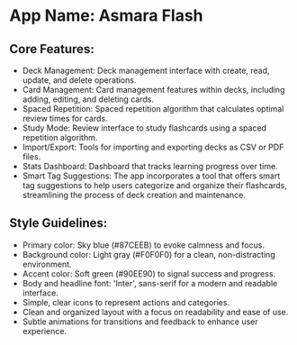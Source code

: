 # **App Name**: Asmara Flash

## Core Features:

- Deck Management: Deck management interface with create, read, update, and delete operations.
- Card Management: Card management features within decks, including adding, editing, and deleting cards.
- Spaced Repetition: Spaced repetition algorithm that calculates optimal review times for cards.
- Study Mode: Review interface to study flashcards using a spaced repetition algorithm.
- Import/Export: Tools for importing and exporting decks as CSV or PDF files.
- Stats Dashboard: Dashboard that tracks learning progress over time.
- Smart Tag Suggestions: The app incorporates a tool that offers smart tag suggestions to help users categorize and organize their flashcards, streamlining the process of deck creation and maintenance.

## Style Guidelines:

- Primary color: Sky blue (#87CEEB) to evoke calmness and focus.
- Background color: Light gray (#F0F0F0) for a clean, non-distracting environment.
- Accent color: Soft green (#90EE90) to signal success and progress.
- Body and headline font: 'Inter', sans-serif for a modern and readable interface.
- Simple, clear icons to represent actions and categories.
- Clean and organized layout with a focus on readability and ease of use.
- Subtle animations for transitions and feedback to enhance user experience.